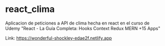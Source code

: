 # react_clima
Aplicacion de peticiones a API de clima hecha en react en el curso de Udemy "React - La Guía Completa: Hooks Context Redux MERN +15 Apps"

Link: https://wonderful-shockley-edae2f.netlify.app
